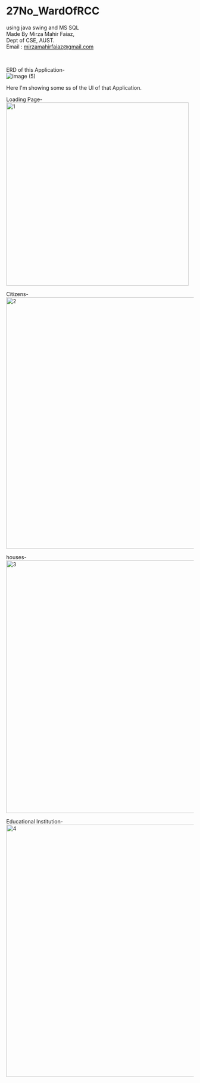 # 27No_WardOfRCC
using java swing and MS SQL
<br />
Made By Mirza Mahir Faiaz, <br/>
Dept of CSE, AUST.<br/>
Email : mirzamahirfaiaz@gmail.com


<br />

ERD of this Application-
<br />
![image (5)](https://user-images.githubusercontent.com/81585954/183236772-20a97439-f263-4985-9577-1ad9d5bd54e8.png)
<br/>

Here I'm showing some ss of the UI of that Application.

Loading Page-
<br />
<img width="490" alt="1" src="https://user-images.githubusercontent.com/81585954/183236639-037a0718-b63d-4090-acc8-a77faae9e70f.PNG">

Citizens-
<br />
<img width="673" alt="2" src="https://user-images.githubusercontent.com/81585954/183236705-72c1ed75-c4ba-4028-8bc5-8edcae2c5821.PNG">

houses-
<br />
<img width="676" alt="3" src="https://user-images.githubusercontent.com/81585954/183236721-d7fa3ce2-da51-4758-80d6-69e4ca3981dd.PNG">

Educational Institution-
<br />
<img width="675" alt="4" src="https://user-images.githubusercontent.com/81585954/183236736-99259894-e149-4625-90af-f4860e99e1fb.PNG">


